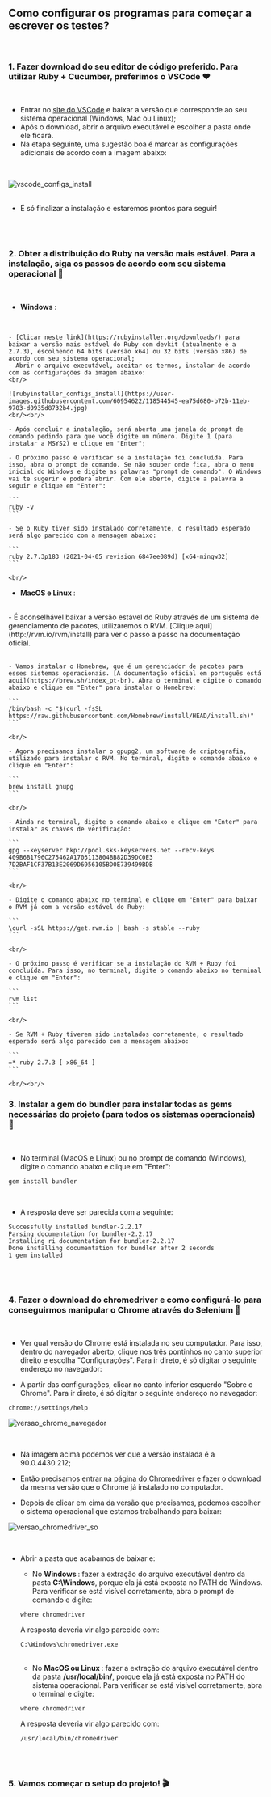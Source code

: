 


## Como configurar os programas para começar a escrever os testes?
<br/>

### 1. Fazer download do seu editor de código preferido. Para utilizar Ruby + Cucumber, preferimos o VSCode ❤️
<br/>

  - Entrar no [site do VSCode](https://code.visualstudio.com/) e baixar a versão que corresponde ao seu sistema operacional (Windows, Mac ou Linux);
  - Após o download, abrir o arquivo executável e escolher a pasta onde ele ficará.
  - Na etapa seguinte, uma sugestão boa é marcar as configurações adicionais de acordo com a imagem abaixo:
  <br/>

  ![vscode_configs_install](https://user-images.githubusercontent.com/60954622/118541634-4e969b80-b728-11eb-9f2f-54c1a2108123.jpg)
  <br/><br/>

  - É só finalizar a instalação e estaremos prontos para seguir!

  <br/><br/>

### 2. Obter a distribuição do Ruby na versão mais estável. Para a instalação, siga os passos de acordo com seu sistema operacional 💾 
<br/>

  * <b> Windows </b>: 
  <br/>

    - [Clicar neste link](https://rubyinstaller.org/downloads/) para baixar a versão mais estável do Ruby com devkit (atualmente é a 2.7.3), escolhendo 64 bits (versão x64) ou 32 bits (versão x86) de acordo com seu sistema operacional;
    - Abrir o arquivo executável, aceitar os termos, instalar de acordo com as configurações da imagem abaixo:
    <br/>

    ![rubyinstaller_configs_install](https://user-images.githubusercontent.com/60954622/118544545-ea75d680-b72b-11eb-9703-d0935d8732b4.jpg)
    <br/><br/>

    - Após concluir a instalação, será aberta uma janela do prompt de comando pedindo para que você digite um número. Digite 1 (para instalar a MSYS2) e clique em "Enter";

    - O próximo passo é verificar se a instalação foi concluída. Para isso, abra o prompt de comando. Se não souber onde fica, abra o menu inicial do Windows e digite as palavras "prompt de comando". O Windows vai te sugerir e poderá abrir. Com ele aberto, digite a palavra a seguir e clique em "Enter":

    ```
    ruby -v
    ```

    - Se o Ruby tiver sido instalado corretamente, o resultado esperado será algo parecido com a mensagem abaixo:

    ```
    ruby 2.7.3p183 (2021-04-05 revision 6847ee089d) [x64-mingw32]
    ```

    <br/>

  * <b> MacOS e Linux </b>: 
  <br/>
    - É aconselhável baixar a versão estável do Ruby através de um sistema de gerenciamento de pacotes, utilizaremos o RVM. [Clique aqui](http://rvm.io/rvm/install) para ver o passo a passo na documentação oficial. 
    <br/><br/>

    - Vamos instalar o Homebrew, que é um gerenciador de pacotes para esses sistemas operacionais. [A documentação oficial em português está aqui](https://brew.sh/index_pt-br). Abra o terminal e digite o comando abaixo e clique em "Enter" para instalar o Homebrew:

    ```
    /bin/bash -c "$(curl -fsSL https://raw.githubusercontent.com/Homebrew/install/HEAD/install.sh)"
    ```

    <br/>

    - Agora precisamos instalar o gpupg2, um software de criptografia, utilizado para instalar o RVM. No terminal, digite o comando abaixo e clique em "Enter":

    ```
    brew install gnupg
    ```

    <br/>
    
    - Ainda no terminal, digite o comando abaixo e clique em "Enter" para instalar as chaves de verificação:

    ```
    gpg --keyserver hkp://pool.sks-keyservers.net --recv-keys 409B6B1796C275462A1703113804BB82D39DC0E3 7D2BAF1CF37B13E2069D6956105BD0E739499BDB
    ```

    <br/>
    
    - Digite o comando abaixo no terminal e clique em "Enter" para baixar o RVM já com a versão estável do Ruby:

    ```
    \curl -sSL https://get.rvm.io | bash -s stable --ruby
    ```

    <br/>
    
    - O próximo passo é verificar se a instalação do RVM + Ruby foi concluída. Para isso, no terminal, digite o comando abaixo no terminal e clique em "Enter":

    ```
    rvm list
    ```

    <br/>
    
    - Se RVM + Ruby tiverem sido instalados corretamente, o resultado esperado será algo parecido com a mensagem abaixo:

    ```
    =* ruby 2.7.3 [ x86_64 ]
    ```
    
    <br/><br/>
    

### 3. Instalar a gem do bundler para instalar todas as gems necessárias do projeto (para todos os sistemas operacionais) 💎
<br/>

  - No terminal (MacOS e Linux) ou no prompt de comando (Windows), digite o comando abaixo e clique em "Enter":

  ```
  gem install bundler
  ```
  
  <br/>

  - A resposta deve ser parecida com a seguinte:

  ```
  Successfully installed bundler-2.2.17
  Parsing documentation for bundler-2.2.17
  Installing ri documentation for bundler-2.2.17
  Done installing documentation for bundler after 2 seconds
  1 gem installed
  ```
    
  <br/><br/>

### 4. Fazer o download do chromedriver e como configurá-lo para conseguirmos manipular o Chrome através do Selenium 🚢
<br/>

  - Ver qual versão do Chrome está instalada no seu computador. Para isso, dentro do navegador aberto, clique nos três pontinhos no canto superior direito e escolha "Configurações". Para ir direto, é só digitar o seguinte endereço no navegador:
  
  - A partir das configurações, clicar no canto inferior esquerdo "Sobre o Chrome". Para ir direto, é só digitar o seguinte endereço no navegador:

    
  ```
  chrome://settings/help
  ```

  ![versao_chrome_navegador](https://user-images.githubusercontent.com/60954622/118559816-e901d980-b73e-11eb-9c87-f113d712b614.jpg)

<br/>

  - Na imagem acima podemos ver que a versão instalada é a 90.0.4430.212;

  - Então precisamos [entrar na página do Chromedriver](https://chromedriver.chromium.org/downloads) e fazer o download da mesma versão que o Chrome já instalado no computador.

  - Depois de clicar em cima da versão que precisamos, podemos escolher o sistema operacional que estamos trabalhando para baixar: 

  ![versao_chromedriver_so](https://user-images.githubusercontent.com/60954622/118561257-22d3df80-b741-11eb-9698-efa91861b053.jpg)

<br/>

  - Abrir a pasta que acabamos de baixar e:

    * No <b>Windows </b>: fazer a extração do arquivo executável dentro da pasta <b>C:\Windows</b>, porque ela já está exposta no PATH do Windows. 
    Para verificar se está visível corretamente, abra o prompt de comando e digite:

    ```
    where chromedriver
    ```

    A resposta deveria vir algo parecido com:

    ```
    C:\Windows\chromedriver.exe
    ```
    
    <br/>

    * No <b>MacOS ou Linux </b>: fazer a extração do arquivo executável dentro da pasta <b>/usr/local/bin/</b>, porque ela já está exposta no PATH do sistema operacional. Para verificar se está visível corretamente, abra o terminal e digite:

    ```
    where chromedriver
    ```

    A resposta deveria vir algo parecido com:

    ```
    /usr/local/bin/chromedriver
    ```
    
<br/><br/>
  
### 5. Vamos começar o setup do projeto! 🎬

